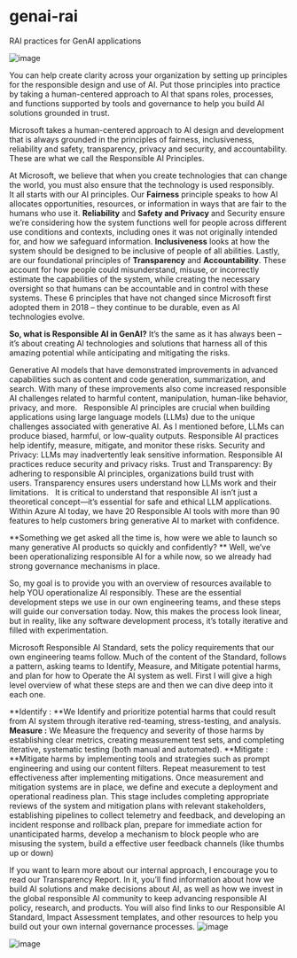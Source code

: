 # genai-rai
RAI practices for GenAI applications

![image](https://github.com/user-attachments/assets/467b8b54-baf8-4e53-8f17-66f218656eb2)

You can help create clarity across your organization by setting up principles for the responsible design and use of AI. Put those principles into practice by taking a human-centered approach to AI that spans roles, processes, and functions supported by tools and governance to help you build AI solutions grounded in trust.

Microsoft takes a human-centered approach to AI design and development that is always grounded in the principles of fairness, inclusiveness, reliability and safety, transparency, privacy and security, and accountability. These are what we call the Responsible AI Principles.

At Microsoft, we believe that when you create technologies that can change the world, you must also ensure that the technology is used responsibly.  
It all starts with our AI principles.
Our **Fairness** principle speaks to how AI allocates opportunities, resources, or information in ways that are fair to the humans who use it.
**Reliability** and **Safety and Privacy** and Security ensure we’re considering how the system functions well for people across different use conditions and contexts, including ones it was not originally intended for, and how we safeguard information.
**Inclusiveness** looks at how the system should be designed to be inclusive of people of all abilities.
Lastly, are our foundational principles of **Transparency** and **Accountability**. These account for how people could misunderstand, misuse, or incorrectly estimate the capabilities of the system, while creating the necessary oversight so that humans can be accountable and in control with these systems.
These 6 principles that have not changed since Microsoft first adopted them in 2018 – they continue to be durable, even as AI technologies evolve.

**So, what is Responsible AI in GenAI?**
It’s the same as it has always been – it’s about creating AI technologies and solutions that harness all of this amazing potential while anticipating and mitigating the risks.

Generative AI models that have demonstrated improvements in advanced capabilities such as content and code generation, summarization, and search. With many of these improvements also come increased responsible AI challenges related to harmful content, manipulation, human-like behavior, privacy, and more.
 
Responsible AI principles are crucial when building applications using large language models (LLMs) due to the unique challenges associated with generative AI. As I mentioned before, LLMs can produce biased, harmful, or low-quality outputs. Responsible AI practices help identify, measure, mitigate, and monitor these risks.
Security and Privacy: LLMs may inadvertently leak sensitive information. Responsible AI practices reduce security and privacy risks.
Trust and Transparency: By adhering to responsible AI principles, organizations build trust with users. Transparency ensures users understand how LLMs work and their limitations.
 
It is critical to understand that responsible AI isn’t just a theoretical concept—it’s essential for safe and ethical LLM applications. Within Azure AI today, we have 20 Responsible AI tools with more than 90 features to help customers bring generative AI to market with confidence.

**Something we get asked all the time is, how were we able to launch so many generative AI products so quickly and confidently? **
Well, we’ve been operationalizing responsible AI for a while now, so we already had strong governance mechanisms in place.

So, my goal is to provide you with an overview of resources available to help YOU operationalize AI responsibly.
These are the essential development steps we use in our own engineering teams, and these steps will guide our conversation today.
Now, this makes the process look linear, but in reality, like any software development process, it’s totally iterative and filled with experimentation. 

Microsoft Responsible AI Standard, sets the policy requirements that our own engineering teams follow. Much of the content of the Standard, follows a pattern, asking teams to Identify, Measure, and Mitigate potential harms, and plan for how to Operate the AI system as well. First I will give a high level overview of what these steps are and then we can dive deep into it each one.

**Identify : **We Identify and prioritize potential harms that could result from AI system through iterative red-teaming, stress-testing, and analysis.
**Measure :** We Measure the frequency and severity of those harms by establishing clear metrics, creating measurement test sets, and completing iterative, systematic testing (both manual and automated).
**Mitigate : **Mitigate harms by implementing tools and strategies such as prompt engineering and using our content filters. Repeat measurement to test effectiveness after implementing mitigations.
Once measurement and mitigation systems are in place, we define and execute a deployment and operational readiness plan. This stage includes completing appropriate reviews of the system and mitigation plans with relevant stakeholders, establishing pipelines to collect telemetry and feedback, and developing an incident response and rollback plan, prepare for immediate action for unanticipated harms, develop a mechanism to block people who are misusing the system, build a effective user feedback channels (like thumbs up or down)

If you want to learn more about our internal approach, I encourage you to read our Transparency Report.
In it, you’ll find information about how we build AI solutions and make decisions about AI, as well as how we invest in the global responsible AI community to keep advancing responsible AI policy, research, and products.
You will also find links to our Responsible AI Standard, Impact Assessment templates, and other resources to help you build out your own internal governance processes.
![image](https://github.com/user-attachments/assets/89ff5646-5f56-44ac-8d89-c5b6b48a692b)

![image](https://github.com/user-attachments/assets/0ca783c0-1670-4a9d-b283-bee22a2ed45c)


